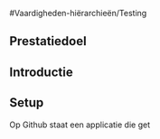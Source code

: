 #Vaardigheden-hiërarchieën/Testing

## Prestatiedoel


## Introductie


## Setup
Op Github staat een applicatie die get